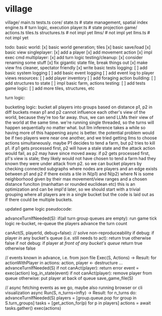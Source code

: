 # village

village/
    main.ts
    tests.ts
    core/
        state.ts        # state management, spatial index
        engine.ts       # turn logic, execution
        player.ts       # state projection
    game/
        actions.ts
        tiles.ts
        structures.ts   # not impl yet
    llms/               # not impl yet
        llms.ts         # not impl yet

todo:
basic world:
    [x] basic world generation; tiles
    [x] basic save/load
    [x] basic view
singleplayer:
    [x] add a player
    [x] add movement action
    [x] impl exec cmd
multiplayer:
    [x] add turn logic
testing/cleanup:
    [x] consider renaming some stuff
    [x] fix gigantic state file, break things out
    [x] make view fns cleaner, spectator friendly
    [x] write basic tests
logging:
    [ ] add basic system logging
    [ ] add basic event logging
    [ ] add event log to player views
resources:
    [ ] add player inventory
    [ ] add foraging action
building:
    [ ] add structures to state
    [ ] impl basic farm, actions
testing:
    [ ] add tests
game logic:
    [ ] add more tiles, structures, etc



turn logic:

bucketing logic:
    bucket all players into groups based on distance
    p1, p2 in diff buckets mean p1 and p2 cannot influence each other's view of the world, because they're too far away. thus, we can send LLMs their view of the world at the same time. 
    we're running single threaded, so the turns will happen sequentially no matter what. but llm inference takes a while so having more of this happening async is better.
    the potential problem would be if two players were near one another, and we tried getting llms to choose actions simultaneously. maybe P1 decides to tend a farm, but p2 tries to kill p1. if p1 gets processed first, p2 will have a stale state and the attack action would fail, as p2 may have since moved away. if p2 gets processed first, p1's view is stale; they likely would not have chosen to tend a farm had they known they were under attack from p2. 
    so we can bucket players by checking connected subgraphs where nodes are players and an edge exists between p1 and p2 if there exists a tile in N(p1) and N(p2) where N is some neighborhood given by their max movement/view ranges and a chosen distance funciton (manhattan or rounded euclidean etc)
    this is an optimization and can be impl'd later, so we should start with a trivial grouping where all players are in a single bucket but the code is laid out as if there could be multiple buckets.




updated game logic pseudocode:


advanceTurnIfNeeded(S):
    if(all turn group queues are empty):
        run game tick logic
        re-bucket, re-queue the players
        advance the turn count


canAct(S, playerId, debug=false):       // solve non-reproduceability
    if debug:
        if player *in* any bucket's queue (i.e. still needs to act):
            return true
        otherwise false
    if not debug:
        if player at *front of any bucket's queue*
            return true
        otherwise false

// events known in advance, i.e. from json file
Exec(S, Actions) -> Result:
    for actionWithPlayer in actions:
        action, player <- destructure ...
        advanceTurnIfNeeded(S)
        if not canAct(player):
           return error 
        event = exec(action)
        log_in_state(event)
        if not canAct(player):
            remove player from queue
        otherwise:
            put player at back of queue
    save_game_file(S) 
        

// async fetching events as we go, maybe also running browser or cli visualization 
async Run(S, n_turns=infty) -> Result:
    for n_turns do:
        advanceTurnIfNeeded(S)
        players = [group.queue.pop for group in S.turn_groups]
        tasks = [get_action_for(p) for p in players]
        actions = await tasks.gather()
        exec(actions)

